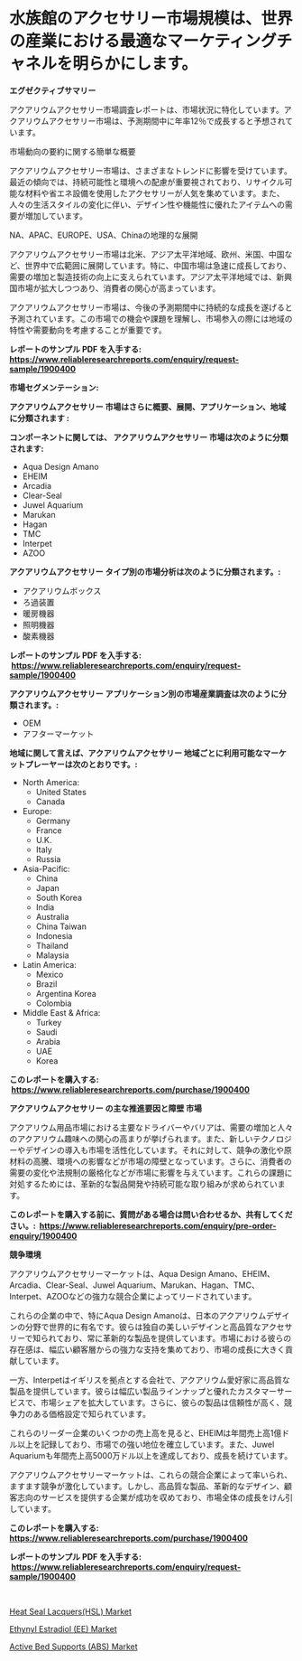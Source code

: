 <p><h1>水族館のアクセサリー市場規模は、世界の産業における最適なマーケティングチャネルを明らかにします。</h1></p><p><strong>エグゼクティブサマリー</strong></p>
<p><p>アクアリウムアクセサリー市場調査レポートは、市場状況に特化しています。アクアリウムアクセサリー市場は、予測期間中に年率12％で成長すると予想されています。</p><p>市場動向の要約に関する簡単な概要</p><p>アクアリウムアクセサリー市場は、さまざまなトレンドに影響を受けています。最近の傾向では、持続可能性と環境への配慮が重要視されており、リサイクル可能な材料や省エネ設備を使用したアクセサリーが人気を集めています。また、人々の生活スタイルの変化に伴い、デザイン性や機能性に優れたアイテムへの需要が増加しています。</p><p>NA、APAC、EUROPE、USA、Chinaの地理的な展開</p><p>アクアリウムアクセサリー市場は北米、アジア太平洋地域、欧州、米国、中国など、世界中で広範囲に展開しています。特に、中国市場は急速に成長しており、需要の増加と製造技術の向上に支えられています。アジア太平洋地域では、新興国市場が拡大しつつあり、消費者の関心が高まっています。</p><p>アクアリウムアクセサリー市場は、今後の予測期間中に持続的な成長を遂げると予測されています。この市場での機会や課題を理解し、市場参入の際には地域の特性や需要動向を考慮することが重要です。</p></p>
<p><strong>レポートのサンプル PDF を入手する: <a href="https://www.reliableresearchreports.com/enquiry/request-sample/1900400">https://www.reliableresearchreports.com/enquiry/request-sample/1900400</a></strong></p>
<p><strong>市場セグメンテーション:</strong></p>
<p><strong> アクアリウムアクセサリー 市場はさらに概要、展開、アプリケーション、地域に分類されます :</strong></p>
<p><strong>コンポーネントに関しては、 アクアリウムアクセサリー 市場は次のように分類されます: &nbsp;</strong></p>
<p><ul><li>Aqua Design Amano</li><li>EHEIM</li><li>Arcadia</li><li>Clear-Seal</li><li>Juwel Aquarium</li><li>Marukan</li><li>Hagan</li><li>TMC</li><li>Interpet</li><li>AZOO</li></ul></p>
<p><strong> アクアリウムアクセサリー タイプ別の市場分析は次のように分類されます。:</strong></p>
<p><ul><li>アクアリウムボックス</li><li>ろ過装置</li><li>暖房機器</li><li>照明機器</li><li>酸素機器</li></ul></p>
<p><strong>レポートのサンプル PDF を入手する: &nbsp;<a href="https://www.reliableresearchreports.com/enquiry/request-sample/1900400">https://www.reliableresearchreports.com/enquiry/request-sample/1900400</a></strong></p>
<p><strong> アクアリウムアクセサリー アプリケーション別の市場産業調査は次のように分類されます。:</strong></p>
<p><ul><li>OEM</li><li>アフターマーケット</li></ul></p>
<p><strong>地域に関して言えば、アクアリウムアクセサリー 地域ごとに利用可能なマーケットプレーヤーは次のとおりです。:</strong></p>
<p><ul>
    <li>
        North America:
        <ul>
            <li>United States</li>
            <li>Canada</li>
        </ul>
    </li>
    <li>
        Europe:
        <ul>
            <li>Germany</li>
            <li>France</li>
            <li>U.K.</li>
            <li>Italy</li>
            <li>Russia</li>
        </ul>
    </li>
    <li>
        Asia-Pacific:
        <ul>
            <li>China</li>
            <li>Japan</li>
            <li>South Korea</li>
            <li>India</li>
            <li>Australia</li>
            <li>China Taiwan</li>
            <li>Indonesia</li>
            <li>Thailand</li>
            <li>Malaysia</li>
        </ul>
    </li>
    <li>
        Latin America:
        <ul>
            <li>Mexico</li>
            <li>Brazil</li>
            <li>Argentina Korea</li>
            <li>Colombia</li>
        </ul>
    </li>
    <li>
        Middle East & Africa:
        <ul>
            <li>Turkey</li>
            <li>Saudi</li>
            <li>Arabia</li>
            <li>UAE</li>
            <li>Korea</li>
        </ul>
    </li>
    </ul></p>
<p><strong>このレポートを購入する: &nbsp;<a href="https://www.reliableresearchreports.com/purchase/1900400">https://www.reliableresearchreports.com/purchase/1900400</a></strong></p>
<p><strong>アクアリウムアクセサリー の主な推進要因と障壁 市場</strong></p>
<p><p>アクアリウム用品市場における主要なドライバーやバリアは、需要の増加と人々のアクアリウム趣味への関心の高まりが挙げられます。また、新しいテクノロジーやデザインの導入も市場を活性化しています。それに対して、競争の激化や原材料の高騰、環境への影響などが市場の障壁となっています。さらに、消費者の需要の変化や法規制の厳格化などが市場に影響を与えています。これらの課題に対処するためには、革新的な製品開発や持続可能な取り組みが求められています。</p></p>
<p><strong>このレポートを購入する前に、質問がある場合は問い合わせるか、共有してください。:&nbsp; <a href="https://www.reliableresearchreports.com/enquiry/pre-order-enquiry/1900400">https://www.reliableresearchreports.com/enquiry/pre-order-enquiry/1900400</a></strong></p>
<p><strong>競争環境</strong></p>
<p><p>アクアリウムアクセサリーマーケットは、Aqua Design Amano、EHEIM、Arcadia、Clear-Seal、Juwel Aquarium、Marukan、Hagan、TMC、Interpet、AZOOなどの強力な競合企業によってリードされています。</p><p>これらの企業の中で、特にAqua Design Amanoは、日本のアクアリウムデザインの分野で世界的に有名です。彼らは独自の美しいデザインと高品質なアクセサリーで知られており、常に革新的な製品を提供しています。市場における彼らの存在感は、幅広い顧客層からの強力な支持を集めており、市場の成長に大きく貢献しています。</p><p>一方、Interpetはイギリスを拠点とする会社で、アクアリウム愛好家に高品質な製品を提供しています。彼らは幅広い製品ラインナップと優れたカスタマーサービスで、市場シェアを拡大しています。さらに、彼らの製品は信頼性が高く、競争力のある価格設定で知られています。</p><p>これらのリーダー企業のいくつかの売上高を見ると、EHEIMは年間売上高1億ドル以上を記録しており、市場での強い地位を確立しています。また、Juwel Aquariumも年間売上高5000万ドル以上を達成しており、成長を続けています。</p><p>アクアリウムアクセサリーマーケットは、これらの競合企業によって率いられ、ますます競争が激化しています。しかし、高品質な製品、革新的なデザイン、顧客志向のサービスを提供する企業が成功を収めており、市場全体の成長をけん引しています。</p></p>
<p><strong>このレポートを購入する: &nbsp; <a href="https://www.reliableresearchreports.com/purchase/1900400">https://www.reliableresearchreports.com/purchase/1900400</a></strong></p>
<p><strong>レポートのサンプル PDF を入手する: &nbsp;<a href="https://www.reliableresearchreports.com/enquiry/request-sample/1900400">https://www.reliableresearchreports.com/enquiry/request-sample/1900400</a></strong><strong></strong></p>
<p>&nbsp;</p>
<p><p><a href="https://github.com/pgtimber/Market-Research-Report-List-1/blob/main/heat-seal-lacquershsl-market.md">Heat Seal Lacquers(HSL) Market</a></p><p><a href="https://github.com/markusgodoy/Market-Research-Report-List-2/blob/main/ethynyl-estradiol-ee-market.md">Ethynyl Estradiol (EE) Market</a></p><p><a href="https://github.com/arionmp/Market-Research-Report-List-2/blob/main/active-bed-supports-abs-market.md">Active Bed Supports (ABS) Market</a></p></p>